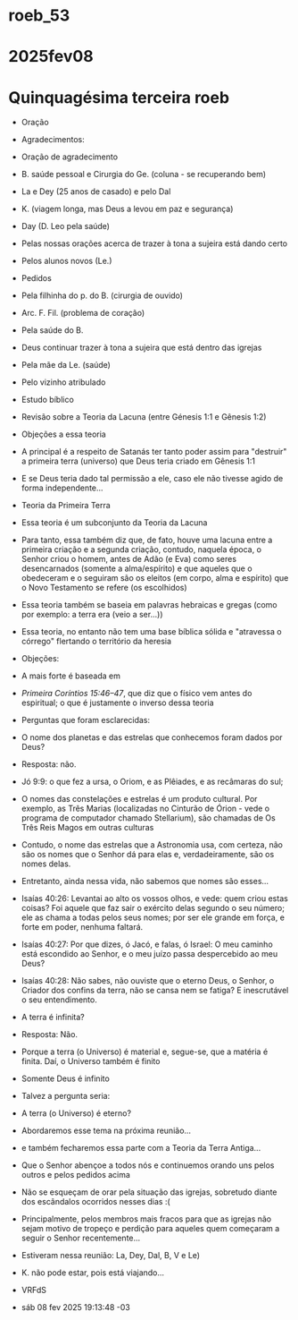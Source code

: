 # roeb_53
# 2025fev08
# Quinquagésima terceira roeb
 
- Oração
- Agradecimentos:
- Oração de agradecimento
- B. saúde pessoal e Cirurgia do Ge. (coluna - se recuperando bem)
- La e Dey (25 anos de casado) e pelo Dal 
- K. (viagem longa, mas Deus a levou em paz e segurança)
- Day (D. Leo pela saúde)
- Pelas nossas orações acerca de trazer à tona a sujeira está dando certo 
- Pelos alunos novos (Le.)

- Pedidos
- Pela filhinha do p. do B. (cirurgia de ouvido)
- Arc. F. Fil. (problema de coração)
- Pela saúde do B.
- Deus continuar trazer à tona a sujeira que está dentro das igrejas
- Pela mãe da Le. (saúde)
- Pelo vizinho atribulado

- Estudo bíblico
- Revisão sobre a Teoria da Lacuna (entre Génesis 1:1 e Gênesis 1:2)
- Objeções a essa teoria
- A principal é a respeito de Satanás ter tanto poder assim para "destruir" a
primeira terra (universo) que Deus teria criado em Gênesis 1:1 
- E se Deus teria dado tal permissão a ele, caso ele não tivesse agido de forma
independente...

- Teoria da Primeira Terra  
- Essa teoria é um subconjunto da Teoria da Lacuna
- Para tanto, essa também diz que, de fato, houve uma lacuna entre a primeira
criação e a segunda criação, contudo, naquela época, o Senhor criou o homem,
antes de Adão (e Eva) como seres desencarnados (somente a alma/espírito) e que
aqueles que o obedeceram e o seguiram são os eleitos (em corpo, alma e espírito)
que o Novo Testamento se refere (os escolhidos)
- Essa teoria também se baseia em palavras hebraicas e gregas (como por exemplo:
a terra era (veio a ser...))
- Essa teoria, no entanto não tem uma base bíblica sólida e "atravessa o córrego" flertando o território da heresia
- Objeções:
- A mais forte é baseada em 
- *Primeira Coríntios 15:46–47*, que diz que o físico vem antes do espiritual; o que é justamente o inverso dessa teoria

- Perguntas que foram esclarecidas:
- O nome dos planetas e das estrelas que conhecemos foram dados por Deus?
- Resposta: não. 
- Jó 9:9: o que fez a ursa, o Oriom, e as Plêiades, e as recâmaras do sul;
- O nomes das constelações e estrelas é um produto cultural. Por exemplo, as
Três Marias (localizadas no Cinturão de Órion - vede o programa de computador
chamado Stellarium), são chamadas de Os Três Reis Magos em outras culturas
- Contudo, o nome das estrelas que a Astronomia usa, com certeza, não são os
nomes que o Senhor dá para elas e, verdadeiramente, são os nomes delas.
- Entretanto, ainda nessa vida, não sabemos que nomes são esses...
- Isaías 40:26: Levantai ao alto os vossos olhos, e vede: quem criou estas coisas? Foi aquele que faz sair o exército delas segundo o seu número; ele as chama a todas pelos seus nomes; por ser ele grande em força, e forte em poder, nenhuma faltará.
- Isaías 40:27: Por que dizes, ó Jacó, e falas, ó Israel: O meu caminho está escondido ao Senhor, e o meu juízo passa despercebido ao meu Deus?
- Isaías 40:28: Não sabes, não ouviste que o eterno Deus, o Senhor, o Criador dos confins da terra, não se cansa nem se fatiga? E inescrutável o seu entendimento.
 
- A terra é infinita? 
- Resposta: Não.
- Porque a terra (o Universo) é material e, segue-se, que a matéria é finita. Daí, o Universo também é finito
- Somente Deus é infinito
 
- Talvez a pergunta seria: 
- A terra (o Universo) é eterno?
- Abordaremos esse tema na próxima reunião... 
- e também fecharemos essa parte com a Teoria da Terra Antiga...  
 
- Que o Senhor abençoe a todos nós e continuemos orando uns pelos outros e pelos pedidos acima
- Não se esqueçam de orar pela situação das igrejas, sobretudo diante dos escândalos ocorridos nesses dias :(
- Principalmente, pelos membros mais fracos para que as igrejas não sejam motivo de tropeço e perdição para aqueles quem começaram a seguir o Senhor recentemente...
 
- Estiveram nessa reunião: La, Dey, Dal, B, V e Le)
- K. não pode estar, pois está viajando...
- VRFdS 
- sáb 08 fev 2025 19:13:48 -03
 
